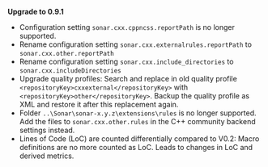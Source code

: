 **Upgrade to 0.9.1**

* Configuration setting ```sonar.cxx.cppncss.reportPath``` is no longer supported.
* Rename configuration setting ```sonar.cxx.externalrules.reportPath``` to ```sonar.cxx.other.reportPath```
* Rename configuration setting ```sonar.cxx.include_directories``` to ```sonar.cxx.includeDirectories```
* Upgrade quality profiles: Search and replace in old quality profile ```<repositoryKey>cxxexternal</repositoryKey>``` with ```<repositoryKey>other</repositoryKey>```. Backup the quality profile as XML and restore it after this replacement again.
* Folder ```..\Sonar\sonar-x.y.z\extensions\rules``` is no longer supported. Add the files to ```sonar.cxx.other.rules``` in the C++ community backend settings instead.
* Lines of Code (LoC) are counted differentially compared to V0.2: Macro definitions are no more counted as LoC. Leads to changes in LoC and derived metrics.